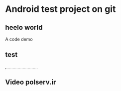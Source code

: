 # Android test project on git

## heelo world
A code demo
## test
,.........................
## Video polserv.ir
